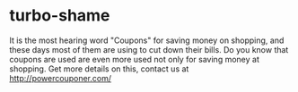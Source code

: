turbo-shame
===========

It is the most hearing word "Coupons" for saving money on shopping, and these days most of them are using to cut down their bills. Do you know that coupons are used are even more used not only for saving money at shopping. Get more details on this, contact us at http://powercouponer.com/
